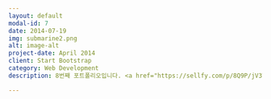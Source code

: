 ```yaml
---
layout: default
modal-id: 7
date: 2014-07-19
img: submarine2.png
alt: image-alt
project-date: April 2014
client: Start Bootstrap
category: Web Development
description: 8번째 포트폴리오입니다. <a href="https://sellfy.com/p/8Q9P/jV3VZ/">링크</a>를 클릭하시면 사이트로 이동합니다. 사이트 이동과 포트폴리오 개방 래를 여는 교육이 함께 합니다.

---
```

